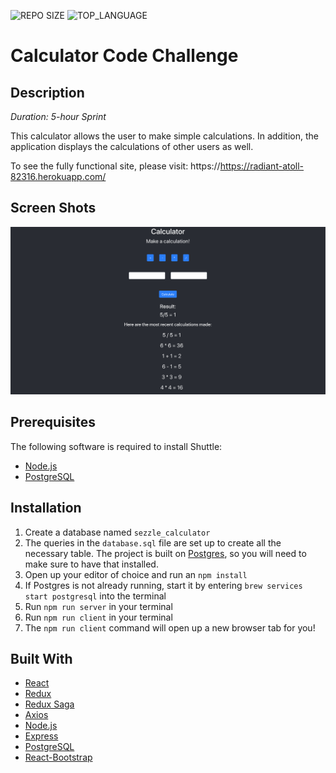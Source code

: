 ![REPO SIZE](https://img.shields.io/github/repo-size/scottbromander/the_marketplace.svg?style=flat-square)
![TOP_LANGUAGE](https://img.shields.io/github/languages/top/scottbromander/the_marketplace.svg?style=flat-square)

# Calculator Code Challenge

## Description

_Duration: 5-hour Sprint_

This calculator allows the user to make simple calculations. In addition, the application displays the calculations of other users as well.

To see the fully functional site, please visit: https://https://radiant-atoll-82316.herokuapp.com/


## Screen Shots

![Homepage](/public/screenshot.jpg)


## Prerequisites

The following software is required to install Shuttle:

- [Node.js](https://nodejs.org/en/)
- [PostgreSQL](https://www.postgresql.org/download/)


## Installation

1. Create a database named `sezzle_calculator`
2. The queries in the `database.sql` file are set up to create all the necessary table. The project is built on [Postgres](https://www.postgresql.org/download/), so you will need to make sure to have that installed. 
3. Open up your editor of choice and run an `npm install`
4. If Postgres is not already running, start it by entering `brew services start postgresql` into the terminal
5. Run `npm run server` in your terminal
6. Run `npm run client` in your terminal
7. The `npm run client` command will open up a new browser tab for you!


## Built With

- [React](https://reactjs.org/)
- [Redux](https://redux.js.org/)
- [Redux Saga](https://redux-saga.js.org/)
- [Axios](https://www.npmjs.com/package/axios)
- [Node.js](https://nodejs.org/en/)
- [Express](https://expressjs.com/)
- [PostgreSQL](https://www.postgresql.org/download/)
- [React-Bootstrap](https://react-bootstrap.github.io/)
  
